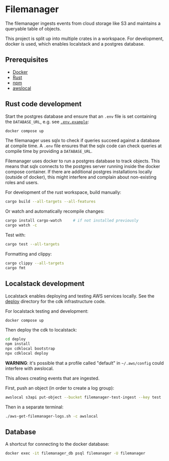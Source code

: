 # Filemanager

The filemanager ingests events from cloud storage like S3 and maintains a queryable table of objects.

This project is split up into multiple crates in a workspace. For development, docker is used, which enables
localstack and a postgres database.

## Prerequisites

- [Docker](https://docs.docker.com/get-docker/)
- [Rust](https://www.rust-lang.org/tools/install)
- [npm](https://www.npmjs.com/get-npm)
- [awslocal](https://github.com/localstack/awscli-local)

## Rust code development

Start the postgres database and ensure that an `.env` file is set containing the `DATABASE_URL`, e.g. see [`.env.example`][env-example]:

```sh
docker compose up
```

The filemanager uses sqlx to check if queries succeed against a database at compile time.
A `.env` file ensures that the sqlx code can check queries at compile time by providing a `DATABASE_URL`.

Filemanager uses docker to run a postgres database to track objects. This means that sqlx connects to the postgres server
running inside the docker compose container. If there are additional postgres installations locally (outside of docker),
this might interfere and complain about non-existing roles and users.

For development of the rust workspace, build manually:

```sh
cargo build --all-targets --all-features
```

Or watch and automatically recompile changes:

```sh
cargo install cargo-watch     # if not installed previously
cargo watch -c
```

Test with:

```sh
cargo test --all-targets
```

Formatting and clippy:

```sh
cargo clippy --all-targets
cargo fmt
```

[env-example]: .env.example

## Localstack development

Localstack enables deploying and testing AWS services locally. See the [deploy][deploy] directory
for the cdk infrastructure code.

For localstack testing and development:

```sh
docker compose up
```

Then deploy the cdk to localstack:

```sh
cd deploy
npm install
npx cdklocal bootstrap
npx cdklocal deploy
```

**WARNING**: it's possible that a profile called "default" in `~/.aws/config` could interfere with awslocal.

This allows creating events that are ingested.

First, push an object (in order to create a log group):
```sh
awslocal s3api put-object --bucket filemanager-test-ingest --key test
```

Then in a separate terminal:
```sh
./aws-get-filemanager-logs.sh -c awslocal
```

[deploy]: ./deploy

## Database

A shortcut for connecting to the docker database:

```bash
docker exec -it filemanager_db psql filemanager -U filemanager
```